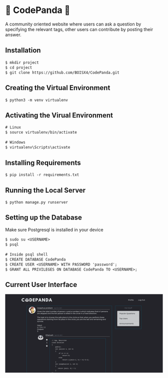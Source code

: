 # :panda_face: CodePanda :panda_face:

A community oriented website where users can ask a question by  specifying the relevant tags, other users can contribute by posting their answer. 

## Installation
```
$ mkdir project
$ cd project
$ git clone https://github.com/BOISX4/CodePanda.git
```  

## Creating the Virtual Environment
```
$ python3 -m venv virtualenv
```
## Activating the Virual Environment
```
# Linux
$ source virtualenv/bin/activate

# Windows
$ virtualenv\Scripts\activate
```  

## Installing Requirements
```
$ pip install -r requirements.txt
```

## Running the Local Server
```
$ python manage.py runserver
```

## Setting up the Database
Make sure Postgresql is installed in your device
```
$ sudo su <USERNAME>
$ psql

# Inside psql shell
$ CREATE DATABASE CodePanda
$ CREATE USER <USERNAME> WITH PASSWORD 'password';
$ GRANT ALL PRIVILEGES ON DATABASE CodePanda TO <USERNAME>;
```


## Current User Interface
![UI1](./images/ui.png)


